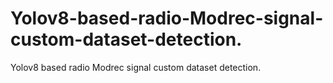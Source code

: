 # Yolov8-based-radio-Modrec-signal-custom-dataset-detection.
Yolov8 based radio Modrec signal custom dataset detection.

